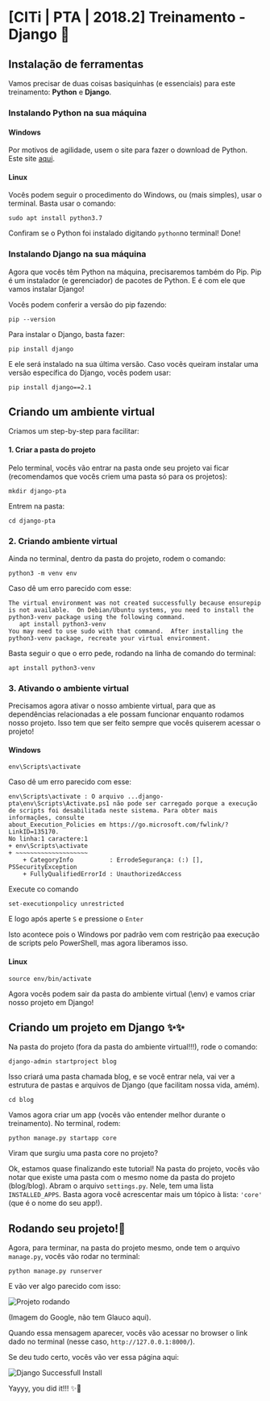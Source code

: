 # [CITi | PTA | 2018.2] Treinamento - Django :pizza:

## Instalação de ferramentas
Vamos precisar de duas coisas basiquinhas (e essenciais) para este treinamento: **Python** e **Django**.

### Instalando Python na sua máquina
#### Windows
Por motivos de agilidade, usem o site para fazer o download de Python. Este site [aqui](https://www.python.org/downloads/).
#### Linux
Vocês podem seguir o procedimento do Windows, ou (mais simples), usar o terminal. Basta usar o comando:

```sudo apt install python3.7```

Confiram se o Python foi instalado digitando ```python```no terminal! 
Done!


### Instalando Django na sua máquina

Agora que vocês têm Python na máquina, precisaremos também do Pip. Pip é um instalador (e gerenciador) de pacotes de Python. E é com ele que vamos instalar Django!

Vocês podem conferir a versão do pip fazendo:

```pip --version```

Para instalar o Django, basta fazer:

```pip install django```

E ele será instalado na sua última versão. Caso vocês queiram instalar uma versão específica do Django, vocês podem usar:

```pip install django==2.1```


## Criando um ambiente virtual

Criamos um step-by-step para facilitar:

#### 1. Criar a pasta do projeto
Pelo terminal, vocês vão entrar na pasta onde seu projeto vai ficar (recomendamos que vocês criem uma pasta só para os projetos):

```mkdir django-pta```

Entrem na pasta:

```cd django-pta```

### 2. Criando ambiente virtual
Ainda no terminal, dentro da pasta do projeto, rodem o comando:

```python3 -m venv env```

Caso dê um erro parecido com esse:

```
The virtual environment was not created successfully because ensurepip is not available.  On Debian/Ubuntu systems, you need to install the python3-venv package using the following command.
   apt install python3-venv
You may need to use sudo with that command.  After installing the python3-venv package, recreate your virtual environment.
```
Basta seguir o que o erro pede, rodando na linha de comando do terminal:

```apt install python3-venv```

### 3. Ativando o ambiente virtual
Precisamos agora ativar o nosso ambiente virtual, para que as dependências relacionadas a ele possam funcionar enquanto rodamos nosso projeto. Isso tem que ser feito sempre que vocês quiserem acessar o projeto!

#### Windows

```env\Scripts\activate```

Caso dê um erro parecido com esse:

```
env\Scripts\activate : O arquivo ...django-pta\env\Scripts\Activate.ps1 não pode ser carregado porque a execução de scripts foi desabilitada neste sistema. Para obter mais informações, consulte
about_Execution_Policies em https://go.microsoft.com/fwlink/?LinkID=135170.
No linha:1 caractere:1
+ env\Scripts\activate
+ ~~~~~~~~~~~~~~~~~~~~
    + CategoryInfo          : ErrodeSegurança: (:) [], PSSecurityException
    + FullyQualifiedErrorId : UnauthorizedAccess
```
Execute co comando 

```set-executionpolicy unrestricted```

E logo após aperte ```S``` e pressione o ```Enter```

Isto acontece pois o Windows por padrão vem com restrição paa execução de scripts pelo PowerShell, mas agora liberamos isso.

#### Linux

```source env/bin/activate```

Agora vocês podem sair da pasta do ambiente virtual (\env) e vamos criar nosso projeto em Django!

## Criando um projeto em Django :sparkles::sparkles:
Na pasta do projeto (fora da pasta do ambiente virtual!!!), rode o comando:

```django-admin startproject blog```

Isso criará uma pasta chamada blog, e se você entrar nela, vai ver a estrutura de pastas e arquivos de Django (que facilitam nossa vida, amém).

`cd blog`

Vamos agora criar um app (vocês vão entender melhor durante o treinamento). No terminal, rodem:

```python manage.py startapp core```

Viram que surgiu uma pasta core no projeto?

Ok, estamos quase finalizando este tutorial!
Na pasta do projeto, vocês vão notar que existe uma pasta com o mesmo nome da pasta do projeto (blog/blog). Abram o arquivo `settings.py`. Nele, tem uma lista `INSTALLED_APPS`. Basta agora você acrescentar mais um tópico à lista: `'core'` (que é o nome do seu app!).

## Rodando seu projeto!:rocket:

Agora, para terminar, na pasta do projeto mesmo, onde tem o arquivo `manage.py`, vocês vão rodar no terminal:

```python manage.py runserver```

E vão ver algo parecido com isso:

![Projeto rodando](https://glaucocustodio.github.io/assets/rodando-primeiro-projeto-django.jpg)

(Imagem do Google, não tem Glauco aqui).

Quando essa mensagem aparecer, vocês vão acessar no browser o link dado no terminal (nesse caso, `http://127.0.0.1:8000/`).

Se deu tudo certo, vocês vão ver essa página aqui:

![Django Successfull Install](https://wsvincent.com/assets/images/django-auth-mega/welcome.png)

Yayyy, you did it!!! :sparkles::dancer:
